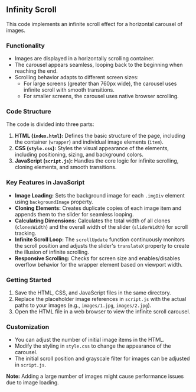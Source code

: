 ## Infinity Scroll

This code implements an infinite scroll effect for a horizontal carousel of images. 

### Functionality

* Images are displayed in a horizontally scrolling container.
* The carousel appears seamless, looping back to the beginning when reaching the end.
* Scrolling behavior adapts to different screen sizes:
    * For large screens (greater than 760px wide), the carousel uses infinite scroll with smooth transitions.
    * For smaller screens, the carousel uses native browser scrolling.

### Code Structure

The code is divided into three parts:

1. **HTML (`index.html`):** Defines the basic structure of the page, including the container (`wrapper`) and individual image elements (`item`).
2. **CSS (`style.css`):** Styles the visual appearance of the elements, including positioning, sizing, and background colors.
3. **JavaScript (`script.js`):** Handles the core logic for infinite scrolling, cloning elements, and smooth transitions.

### Key Features in JavaScript

* **Image Loading:** Sets the background image for each `.imgDiv` element using `backgroundImage` property.
* **Cloning Elements:** Creates duplicate copies of each image item and appends them to the slider for seamless looping.
* **Calculating Dimensions:** Calculates the total width of all clones (`clonesWidth`) and the overall width of the slider (`sliderWidth`) for scroll tracking.
* **Infinite Scroll Loop:** The `scrollUpdate` function continuously monitors the scroll position and adjusts the slider's `translateX` property to create the illusion of infinite scrolling.
* **Responsive Scrolling:** Checks for screen size and enables/disables overflow behavior for the wrapper element based on viewport width.

###  Getting Started

1. Save the HTML, CSS, and JavaScript files in the same directory.
2. Replace the placeholder image references in `script.js` with the actual paths to your images (e.g., `images/1.jpg`, `images/2.jpg`).
3. Open the HTML file in a web browser to view the infinite scroll carousel.

###  Customization

* You can adjust the number of initial image items in the HTML.
* Modify the styling in `style.css` to change the appearance of the carousel.
* The initial scroll position and grayscale filter for images can be adjusted in `script.js`.

**Note:** Adding a large number of images might cause performance issues due to image loading. 
